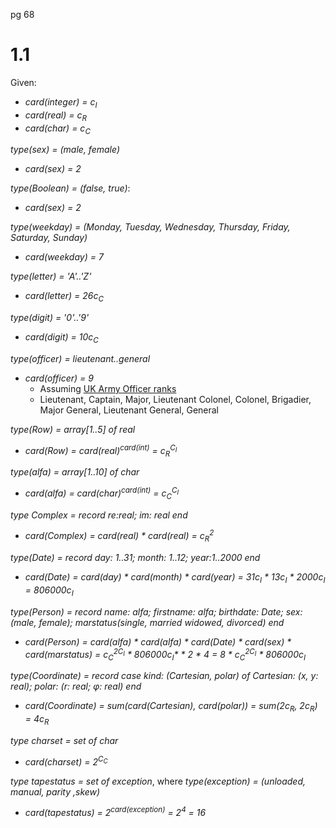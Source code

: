 pg 68

# 1.1

Given:

- _card(integer) = c<sub>I</sub>_
- _card(real) = c<sub>R</sub>_
- _card(char) = c<sub>C</sub>_

_type(sex) = (male, female)_

- _card(sex) = 2_

_type(Boolean) = (false, true)_:

- _card(sex) = 2_

_type(weekday) = (Monday, Tuesday, Wednesday, Thursday, Friday, Saturday, Sunday)_

- _card(weekday) = 7_

_type(letter) = 'A'..'Z'_

- _card(letter) = 26c<sub>C</sub>_

_type(digit) = '0'..'9'_

- _card(digit) = 10c<sub>C</sub>_

_type(officer) = lieutenant..general_

- _card(officer) = 9_
  - Assuming [UK Army Officer ranks](https://www.army.mod.uk/who-we-are/our-people/ranks/)
  - Lieutenant, Captain, Major, Lieutenant Colonel, Colonel, Brigadier, Major General, Lieutenant General, General

_type(Row) = array[1..5] of real_

- _card(Row) = card(real)<sup>card(int)</sup> = c<sub>R</sub><sup>C<sub>I</sub></sup>_

_type(alfa) = array[1..10] of char_

- _card(alfa) = card(char)<sup>card(int)</sup> = c<sub>C</sub><sup>C<sub>I</sub></sup>_

_type Complex = record re:real; im: real end_

- _card(Complex) = card(real) \* card(real) = c<sub>R</sub><sup>2</sup>_

_type(Date) = record day: 1..31; month: 1..12; year:1..2000 end_

- _card(Date) = card(day) \* card(month) \* card(year) = 31c<sub>I</sub> \* 13c<sub>I</sub> \* 2000c<sub>I</sub> = 806000c<sub>I</sub>_

_type(Person) = record name: alfa; firstname: alfa; birthdate: Date; sex: (male, female); marstatus(single, married widowed, divorced) end_

- _card(Person) = card(alfa) \* card(alfa) \* card(Date) \* card(sex) \* card(marstatus) = c<sub>C</sub><sup>2C<sub>I</sub></sup> \* 806000c<sub>I</sub>\* \* 2 \* 4 = 8 \* c<sub>C</sub><sup>2C<sub>I</sub></sup> \* 806000c<sub>I</sub>_

_type(Coordinate) = record case kind: (Cartesian, polar) of Cartesian: (x, y: real); polar: (r: real; φ: real) end_

- _card(Coordinate) = sum(card(Cartesian), card(polar)) = sum(2c<sub>R</sub>, 2c<sub>R</sub>) = 4c<sub>R</sub>_

_type charset = set of char_

- _card(charset) = 2<sup>C<sub>C</sub></sup>_

_type tapestatus = set of exception_, where _type(exception) = (unloaded, manual, parity ,skew)_

- _card(tapestatus) = 2<sup>card(exception)</sup> = 2<sup>4</sup> = 16_
